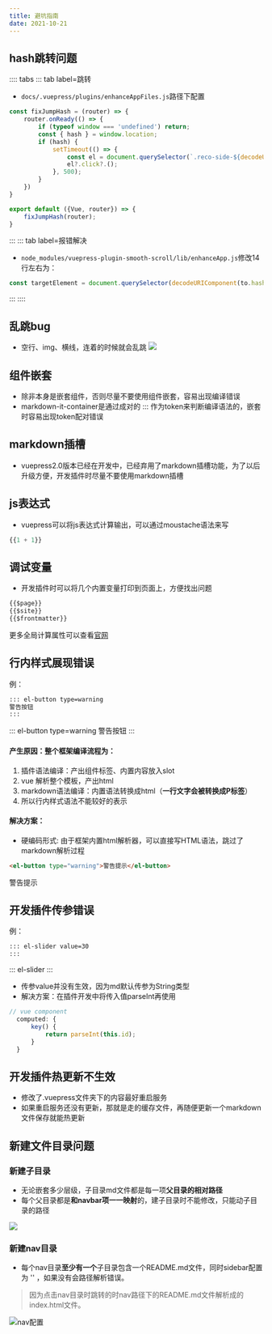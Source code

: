 ```yaml
---
title: 避坑指南
date: 2021-10-21
---
```

## hash跳转问题
:::: tabs
::: tab label=跳转
* `docs/.vuepress/plugins/enhanceAppFiles.js`路径下配置
```js
const fixJumpHash = (router) => {
    router.onReady(() => {
        if (typeof window === 'undefined') return;
        const { hash } = window.location;
        if (hash) {
            setTimeout(() => {
                const el = document.querySelector(`.reco-side-${decodeURIComponent(hash).slice(1)}`);
                el?.click?.();
            }, 500);
        }
    })
}

export default ({Vue, router}) => {
    fixJumpHash(router);
}
```
:::
::: tab label=报错解决
* `node_modules/vuepress-plugin-smooth-scroll/lib/enhanceApp.js`修改14行左右为：
```js
const targetElement = document.querySelector(decodeURIComponent(to.hash));
```
:::
::::
## 乱跳bug
* 空行、img、横线，连着的时候就会乱跳
![](./assets/luantiaobug.png)
## 组件嵌套
* 除非本身是嵌套组件，否则尽量不要使用组件嵌套，容易出现编译错误
* markdown-it-container是通过成对的 ::: 作为token来判断编译语法的，嵌套时容易出现token配对错误

## markdown插槽
* vuepress2.0版本已经在开发中，已经弃用了markdown插槽功能，为了以后升级方便，开发插件时尽量不要使用markdown插槽

## js表达式
* vuepress可以将js表达式计算输出，可以通过moustache语法来写
```js
{{1 + 1}}
```

## 调试变量
* 开发插件时可以将几个内置变量打印到页面上，方便找出问题
```js
{{$page}}
{{$site}}
{{$frontmatter}}
```
更多全局计算属性可以查看[官网](https://vuepress.vuejs.org/zh/guide/global-computed.html#site)

## 行内样式展现错误

例：
```md
::: el-button type=warning
警告按钮
:::
```
::: el-button type=warning
警告按钮
:::

#### 产生原因：整个框架编译流程为：
1. 插件语法编译：产出组件标签、内置内容放入slot
2. vue 解析整个模板，产出html
3. markdown语法编译：内置语法转换成html（**一行文字会被转换成P标签**）
4. 所以行内样式语法不能较好的表示

#### 解决方案：
* 硬编码形式: 由于框架内置html解析器，可以直接写HTML语法，跳过了markdown解析过程
```md
<el-button type="warning">警告提示</el-button>
```
<el-button type="warning">警告提示</el-button>

## 开发插件传参错误
例：
```md
::: el-slider value=30
:::
```
::: el-slider
:::

* 传参value并没有生效，因为md默认传参为String类型
* 解决方案：在插件开发中将传入值parseInt再使用
```js
// vue component
  computed: {
      key() {
          return parseInt(this.id);
      }
  }
```

## 开发插件热更新不生效
* 修改了.vuepress文件夹下的内容最好重启服务
* 如果重启服务还没有更新，那就是走的缓存文件，再随便更新一个markdown文件保存就能热更新

## 新建文件目录问题

### 新建子目录
* 无论嵌套多少层级，子目录md文件都是每一项**父目录的相对路径**
* 每个父目录都是**和navbar项一一映射**的，建子目录时不能修改，只能动子目录的路径

<img src='./assets/muluyingshe.png' />

### 新建nav目录

* 每个nav目录**至少有一个**子目录包含一个README.md文件，同时sidebar配置为 '' ，如果没有会路径解析错误。  
>因为点击nav目录时跳转的时nav路径下的README.md文件解析成的index.html文件。

![nav配置](./assets/navpeizhi.png)
